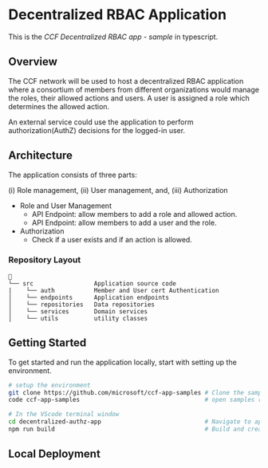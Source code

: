 # Decentralized RBAC Application

This is the _CCF Decentralized RBAC app - sample_ in typescript.

## Overview

The CCF network will be used to host a decentralized RBAC application where a consortium of members from different organizations would manage the roles, their allowed actions and users. A user is assigned a role which determines the allowed action. 

An external service could use the application to perform authorization(AuthZ) decisions for the logged-in user.

## Architecture

The application consists of three parts: 

(i) Role management,
(ii) User management, and,
(iii) Authorization

- Role and User Management
  - API Endpoint: allow members to add a role and allowed action.
  - API Endpoint: allow members to add a user and the role.
- Authorization
  - Check if a user exists and if an action is allowed.

### Repository Layout

```text
📂
└── src                 Application source code
|    └── auth           Member and User cert Authentication 
│    └── endpoints      Application endpoints
│    └── repositories   Data repositories
│    └── services       Domain services
│    └── utils          utility classes

```

## Getting Started

To get started and run the application locally, start with setting up the environment.

```bash
# setup the environment
git clone https://github.com/microsoft/ccf-app-samples # Clone the samples repository
code ccf-app-samples                                   # open samples repository in Visual studio code

# In the VScode terminal window
cd decentralized-authz-app                             # Navigate to app folder
npm run build                                          # Build and create the application deployment bundle
```

## Local Deployment
